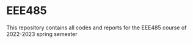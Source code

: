 # EEE485
This repository contains all codes and reports for the EEE485 course of 2022-2023 spring semester
